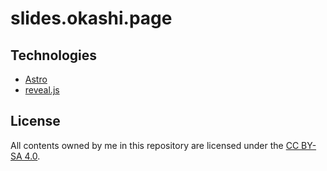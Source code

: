 # slides.okashi.page

## Technologies

- [Astro](https://astro.build/)
- [reveal.js](https://revealjs.com/)

## License

All contents owned by me in this repository are licensed under the [CC BY-SA 4.0](https://creativecommons.org/licenses/by-sa/4.0/).
